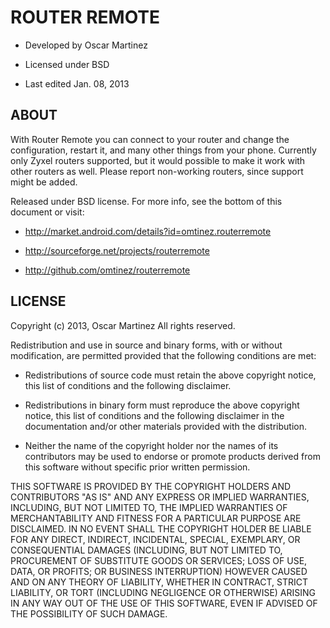 
ROUTER REMOTE
=============

* Developed by Oscar Martinez

* Licensed under BSD

* Last edited Jan. 08, 2013


ABOUT
-----

With Router Remote you can connect to your router and change the configuration, 
restart it, and many other things from your phone. Currently only Zyxel routers 
supported, but it would possible to make it work with other routers as well. 
Please report non-working routers, since support might be added.

Released under BSD license. For more info, see the bottom of this document or visit:

* http://market.android.com/details?id=omtinez.routerremote

* http://sourceforge.net/projects/routerremote

* http://github.com/omtinez/routerremote


LICENSE
-------

Copyright (c) 2013, Oscar Martinez
All rights reserved.

Redistribution and use in source and binary forms, with or without
modification, are permitted provided that the following conditions are met:
    
* Redistributions of source code must retain the above copyright
notice, this list of conditions and the following disclaimer.
    
* Redistributions in binary form must reproduce the above copyright
notice, this list of conditions and the following disclaimer in the
documentation and/or other materials provided with the distribution.
    
* Neither the name of the copyright holder nor the
names of its contributors may be used to endorse or promote products
derived from this software without specific prior written permission.

THIS SOFTWARE IS PROVIDED BY THE COPYRIGHT HOLDERS AND CONTRIBUTORS "AS IS" AND
ANY EXPRESS OR IMPLIED WARRANTIES, INCLUDING, BUT NOT LIMITED TO, THE IMPLIED
WARRANTIES OF MERCHANTABILITY AND FITNESS FOR A PARTICULAR PURPOSE ARE
DISCLAIMED. IN NO EVENT SHALL THE COPYRIGHT HOLDER BE LIABLE FOR ANY
DIRECT, INDIRECT, INCIDENTAL, SPECIAL, EXEMPLARY, OR CONSEQUENTIAL DAMAGES
(INCLUDING, BUT NOT LIMITED TO, PROCUREMENT OF SUBSTITUTE GOODS OR SERVICES;
LOSS OF USE, DATA, OR PROFITS; OR BUSINESS INTERRUPTION) HOWEVER CAUSED AND
ON ANY THEORY OF LIABILITY, WHETHER IN CONTRACT, STRICT LIABILITY, OR TORT
(INCLUDING NEGLIGENCE OR OTHERWISE) ARISING IN ANY WAY OUT OF THE USE OF THIS
SOFTWARE, EVEN IF ADVISED OF THE POSSIBILITY OF SUCH DAMAGE.
